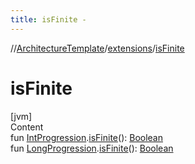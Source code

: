 ```yaml
---
title: isFinite -
---
```

//[ArchitectureTemplate](../index.md)/[extensions](index.md)/[isFinite](is-finite.md)



# isFinite  
[jvm]  
Content  
fun [IntProgression](https://kotlinlang.org/api/latest/jvm/stdlib/kotlin.ranges/-int-progression/index.html).[isFinite](is-finite.md)(): [Boolean](https://kotlinlang.org/api/latest/jvm/stdlib/kotlin/-boolean/index.html)  
fun [LongProgression](https://kotlinlang.org/api/latest/jvm/stdlib/kotlin.ranges/-long-progression/index.html).[isFinite](is-finite.md)(): [Boolean](https://kotlinlang.org/api/latest/jvm/stdlib/kotlin/-boolean/index.html)  




